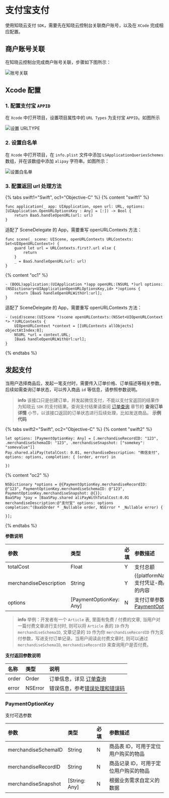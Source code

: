 # 支付宝支付

使用知晓云支付 `SDK`，需要先在知晓云控制台关联商户账号，以及在 `XCode` 完成相应配置。

## 商户账号关联

在知晓云控制台完成商户账号关联，步骤如下图所示：

![账号关联](/images/ios/alipay_account.png)

## Xcode 配置

### 1. 配置支付宝 `APPID`

在 `Xcode` 中打开项目，设置项目属性中的 `URL Types` 为支付宝 `APPID`。如图所示

![设置 URLTYPE](/images/ios/alipay_scheme.png)

### 2. 设置白名单

在 `Xcode` 中打开项目，在 `info.plist` 文件中添加 `LSApplicationQueriesSchemes` 数组，并在该数组中添加 `alipay` 字符串。如图所示：

![设置白名单](/images/ios/query_scheme.png)

### 3. 配置返回 url 处理方法

{% tabs swift1="Swift", oc1="Objective-C" %}
{% content "swift1" %}
```
func application(_ app: UIApplication, open url: URL, options: [UIApplication.OpenURLOptionsKey : Any] = [:]) -> Bool {
    return BaaS.handleOpenURL(url: url)
}
```

适配了 SceneDelegate 的 App，需要重写 openURLContexts 方法：

```
func scene(_ scene: UIScene, openURLContexts URLContexts: Set<UIOpenURLContext>) {
    guard let url = URLContexts.first?.url else {
        return
    }
    _ = BaaS.handleOpenURL(url: url)
}
```
{% content "oc1" %}
```
- (BOOL)application:(UIApplication *)app openURL:(NSURL *)url options:(NSDictionary<UIApplicationOpenURLOptionsKey,id> *)options {
    return [BaaS handleOpenURLWithUrl:url];
}
```

适配了 SceneDelegate 的 App，需要重写 openURLContexts 方法：

```
- (void)scene:(UIScene *)scene openURLContexts:(NSSet<UIOpenURLContext *> *)URLContexts {
    UIOpenURLContext *context = [[URLContexts allObjects] objectAtIndex:0];
    NSURL *url = context.URL;
    [BaaS handleOpenURLWithUrl:url];
}

```

{% endtabs %}

## 发起支付

当用户选择商品后，发起一笔支付时，需要传入订单价格、订单描述等相关参数。后续如需查询订单状态，可以传入商品 `id` 等信息，请参照参数说明。

> **info**
> 该接口只是创建订单，并发起微信支付，不能以支付宝返回的结果作为知晓云 `SDK` 的支付结果。查询支付结果请查阅 [订单查询](./order.md) 章节的 **查询订单详情** 小节，以该接口返回的订单状态进行后续处理，比如发送商品。
**示例代码**

{% tabs swift2="Swift", oc2="Objective-C" %}
{% content "swift2" %}
```
let options: [PaymentOptionKey: Any] = [.merchandiseRecordID: "123", .merchandiseSchemaID: "123", .merchandiseSnapshot: ["somekey": "somevalue"]]
Pay.shared.aliPay(totalCost: 0.01, merchandiseDescription: "微信支付", options: options, completion: { (order, error) in

})
```
{% content "oc2" %}
```
NSDictionary *options = @{PaymentOptionKey.merchandiseRecordID: @"123", PaymentOptionKey.merchandiseSchemaID: @"123", PaymentOptionKey.merchandiseSnapshot: @{}};
BaaSPay *pay = [BaaSPay.shared aliPayWithTotalCost:0.01 merchandiseDescription:@"支付宝" options: options completion:^(BaaSOrder * _Nullable order, NSError * _Nullable error) {

}];
```
{% endtabs %}

**参数说明**

| 参数                    | 类型    | 必填 | 参数描述 |
| :--------------------- | :------ | :-- | :------ |
| totalCost              | Float   | Y   | 支付总额 |
| merchandiseDescription | String  | Y   | {{platformName}}支付凭证-商品详情的内容 |
| options    | [PaymentOptionKey: Any] | N   | 支付订单参数，参考[PaymentOptionKey](#PaymentOptionKey) |

> **info**
> 举例：开发者有一个 `Article` 表, 里面有免费 / 付费的文章, 当用户对一篇付费文章进行支付时, 则可以将 `Article` 表的 `ID` 作为 `merchandiseSchemaID`, 文章记录的 `ID` 作为你 `merchandiseRecordID` 作为支付参数，写进支付订单记录。当用户阅读此付费文章时, 则可以通过 `merchandiseSchemaID`, `merchandiseRecordID` 来查询用户是否付费。

**支付返回参数说明**

| 名称      | 类型           | 说明 |
| :------- | :------------  | :------ |
| order  |   Order          | 订单信息，详见 [订单查询](./order.md) |
| error   |  NSError |  错误信息，参考[错误处理和错误码](/ios-sdk/error-code.md)  |

### PaymentOptionKey

支付可选参数

| 参数                   | 类型    | 必填 | 参数描述 |
| :--------------------- | :------ | :-- | :------ |
| merchandiseSchemaID    | String | N   | 商品表 ID，可用于定位用户购买的物品 |
| merchandiseRecordID    | String  | N   | 商品记录 ID，可用于定位用户购买的物品 |
| merchandiseSnapshot    | [String: Any]  | N   | 根据业务需求自定义的数据 |